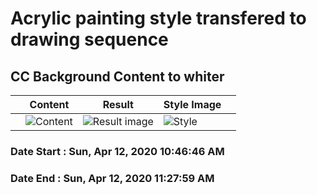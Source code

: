 # Acrylic painting style transfered to drawing sequence
 
## CC Background Content to whiter
|   	| Content  	|  Result 	|  Style Image 	|   	|
|---	|---	|---	|---	|---	|
| | ![Content](content/x_200412__drawb001_512__cc.jpg) | ![Result image](./nst/./x__style_transfer__200412__09_01.sh._001cc.jpg) | ![Style](img/jgi_acrylic__plume__mtn.jpg) | |
### Date Start : Sun, Apr 12, 2020 10:46:46 AM
### Date End : Sun, Apr 12, 2020 11:27:59 AM
